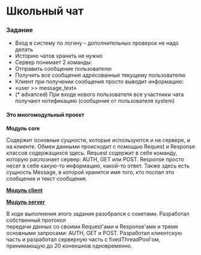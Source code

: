 # Школьный чат

### Задание

- Вход в систему по логину – дополнительных проверок не надо делать
- Историю чатов хранить не нужно
- Сервер понимает 2 команды:
- Отправить сообщение пользователю
- Получить все сообщения адресованные текущему пользователю
- Клиент при получении сообщения просто выводит информацию:
- «user >> message_text»
- (* advanced) При входе нового пользователя все участники чата получают
нотификацию (сообщение от пользователя system) 

#### Это многомодульный проект

**Модуль core**

Содержит основные сущности, которые используются и на сервере, и на клиенте.
Обмен данными происходит с помощью Request и Response классов содержащихся здесь.
Request содержит в себе команду, которую распознает сервер: AUTH, GET или POST.
Response просто несет в себе какую-то информацию, какой-то ответ.
Также здесь есть сущность Message, в которой хранится имя того, 
кто послал это сообщение и текст сообщения.

**[Модуль client](https://github.com/sbt-java-school/artem-shaburov/tree/master/chat-client)**

**[Модуль server](https://github.com/sbt-java-school/artem-shaburov/tree/master/chat-server)**

В ходе выполнения этого задания разобрался с сокетами. Разработал собственный протокол  
передачи данных со своими Request'ами и Response'ами и тремя основными запросами: 
AUTH, GET и POST. Разработал клиентскую часть и разработал серверную часть 
с fixedThreadPool'ом, принимающую до 20 конекшнов одновременно.
